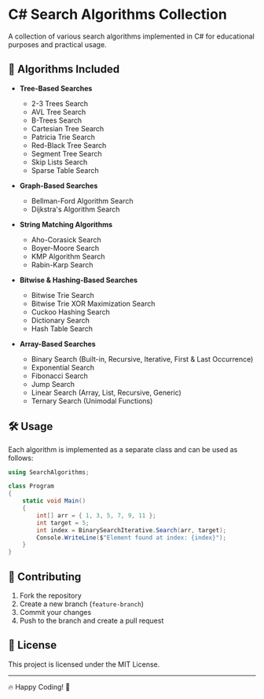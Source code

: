 # C# Search Algorithms Collection

A collection of various search algorithms implemented in C# for educational purposes and practical usage.

## 🚀 Algorithms Included

- **Tree-Based Searches**
  - 2-3 Trees Search
  - AVL Tree Search
  - B-Trees Search
  - Cartesian Tree Search
  - Patricia Trie Search
  - Red-Black Tree Search
  - Segment Tree Search
  - Skip Lists Search
  - Sparse Table Search

- **Graph-Based Searches**
  - Bellman-Ford Algorithm Search
  - Dijkstra's Algorithm Search

- **String Matching Algorithms**
  - Aho-Corasick Search
  - Boyer-Moore Search
  - KMP Algorithm Search
  - Rabin-Karp Search

- **Bitwise & Hashing-Based Searches**
  - Bitwise Trie Search
  - Bitwise Trie XOR Maximization Search
  - Cuckoo Hashing Search
  - Dictionary Search
  - Hash Table Search

- **Array-Based Searches**
  - Binary Search (Built-in, Recursive, Iterative, First & Last Occurrence)
  - Exponential Search
  - Fibonacci Search
  - Jump Search
  - Linear Search (Array, List, Recursive, Generic)
  - Ternary Search (Unimodal Functions)

## 🛠 Usage

Each algorithm is implemented as a separate class and can be used as follows:

```csharp
using SearchAlgorithms;

class Program
{
    static void Main()
    {
        int[] arr = { 1, 3, 5, 7, 9, 11 };
        int target = 5;
        int index = BinarySearchIterative.Search(arr, target);
        Console.WriteLine($"Element found at index: {index}");
    }
}
```

## 🤝 Contributing

1. Fork the repository
2. Create a new branch (`feature-branch`)
3. Commit your changes
4. Push to the branch and create a pull request

## 📄 License

This project is licensed under the MIT License.

---

🔥 Happy Coding! 🚀

